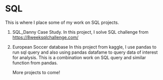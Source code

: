 # SQL

This is where I place some of my work on SQL projects. 

1. SQL_Danny Case Study.
   In this project, I solve SQL challenge from https://8weeksqlchallenge.com/
   
2. European Soccer database
   In this project from kaggle, I use pandas to run sql query and also using pandas datafame to query data of interest for analysis.
   This is a combination work on SQL query and similar function from pandas.
   
   More projects to come!
